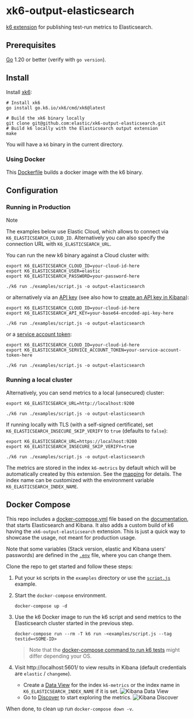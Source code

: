# xk6-output-elasticsearch

[k6 extension](https://k6.io/docs/extensions/) for publishing test-run metrics to Elasticsearch.

## Prerequisites

[Go](https://golang.org/) 1.20 or better (verify with `go version`).

## Install

Install [xk6](https://k6.io/docs/extensions/guides/build-a-k6-binary-using-go/):

```shell
# Install xk6
go install go.k6.io/xk6/cmd/xk6@latest

# Build the xk6 binary locally
git clone git@github.com:elastic/xk6-output-elasticsearch.git
# Build k6 locally with the Elasticsearch output extension
make
```

You will have a `k6` binary in the current directory.

### Using Docker

This [Dockerfile](./Dockerfile) builds a docker image with the k6 binary.

## Configuration

### Running in Production

> [!NOTE]
> The examples below use Elastic Cloud, which allows to connect via `K6_ELASTICSEARCH_CLOUD_ID`. Alternatively you can also specify the connection URL with `K6_ELASTICSEARCH_URL`.

You can run the new k6 binary against a Cloud cluster with:
```shell
export K6_ELASTICSEARCH_CLOUD_ID=your-cloud-id-here
export K6_ELASTICSEARCH_USER=elastic
export K6_ELASTICSEARCH_PASSWORD=your-password-here

./k6 run ./examples/script.js -o output-elasticsearch
```

or alternatively via an [API key](https://www.elastic.co/guide/en/elasticsearch/reference/current/security-api-create-api-key.html) (see also how to [create an API key in Kibana](https://www.elastic.co/guide/en/kibana/current/api-keys.html)):
```shell
export K6_ELASTICSEARCH_CLOUD_ID=your-cloud-id-here
export K6_ELASTICSEARCH_API_KEY=your-base64-encoded-api-key-here

./k6 run ./examples/script.js -o output-elasticsearch
```

or a [service account token](https://www.elastic.co/guide/en/elasticsearch/reference/current/service-accounts.html#service-accounts-tokens):
```shell
export K6_ELASTICSEARCH_CLOUD_ID=your-cloud-id-here
export K6_ELASTICSEARCH_SERVICE_ACCOUNT_TOKEN=your-service-account-token-here

./k6 run ./examples/script.js -o output-elasticsearch
```

### Running a local cluster

Alternatively, you can send metrics to a local (unsecured) cluster:

```shell
export K6_ELASTICSEARCH_URL=http://localhost:9200

./k6 run ./examples/script.js -o output-elasticsearch
```

If running locally with TLS (with a self-signed certificate), set `K6_ELASTICSEARCH_INSECURE_SKIP_VERIFY` to `true` (defaults to `false`):

```shell
export K6_ELASTICSEARCH_URL=https://localhost:9200
export K6_ELASTICSEARCH_INSECURE_SKIP_VERIFY=true

./k6 run ./examples/script.js -o output-elasticsearch
```

The metrics are stored in the index `k6-metrics` by default which will be automatically created by this extension. See the [mapping](pkg/esoutput/mapping.json) for details. The index name can be customized with the environment variable `K6_ELASTICSEARCH_INDEX_NAME`.

## Docker Compose

This repo includes a [docker-compose.yml](./docker-compose.yml) file based on the [documentation](https://www.elastic.co/guide/en/elasticsearch/reference/current/docker.html#docker-file), that starts Elasticsearch and Kibana. It also adds a custom build of k6 having the `xk6-output-elasticsearch` extension. This is just a quick way to showcase the usage, not meant for production usage.

Note that some variables (Stack version, elastic and Kibana users' passwords) are defined in the [`.env`](.env) file, where you can change them.

Clone the repo to get started and follow these steps: 

1. Put your `k6` scripts in the `examples` directory or use the [`script.js`](examples/script.js) example.

3. Start the `docker-compose` environment.

	```shell
	docker-compose up -d
	```

4. Use the k6 Docker image to run the k6 script and send metrics to the Elasticsearch cluster started in the previous step.

    ```shell
    docker-compose run --rm -T k6 run -<examples/script.js --tag testid=<SOME-ID>
    ```

	> Note that the [docker-compose command to run k6 tests](https://k6.io/docs/getting-started/running-k6/) might differ depending your OS.

5. Visit http://localhost:5601/ to view results in Kibana (default credentials are `elastic` / `changeme`).

    - Create a [Data View](https://www.elastic.co/guide/en/kibana/current/data-views.html) for the index `k6-metrics` or the index name in `K6_ELASTICSEARCH_INDEX_NAME` if it is set.
        ![Kibana Data View](./images/kibana-data-view.png)
    - Go to [Discover](https://www.elastic.co/guide/en/kibana/current/discover.html) to start exploring the metrics.
        ![Kibana Discover](./images/kibana-discover.png)

When done, to clean up run `docker-compose down -v`.
